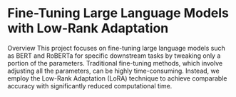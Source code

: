 # Fine-Tuning Large Language Models with Low-Rank Adaptation
Overview
This project focuses on fine-tuning large language models such as BERT and RoBERTa for specific downstream tasks by tweaking only a portion of the parameters. Traditional fine-tuning methods, which involve adjusting all the parameters, can be highly time-consuming. Instead, we employ the Low-Rank Adaptation (LoRA) technique to achieve comparable accuracy with significantly reduced computational time.


